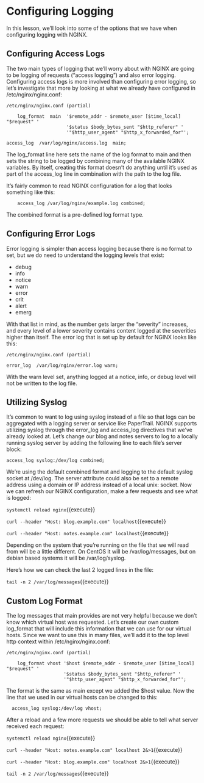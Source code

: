 # Configuring Logging

In this lesson, we’ll look into some of the options that we have when configuring logging with NGINX.

## Configuring Access Logs

The two main types of logging that we’ll worry about with NGINX are going to be logging of requests (“access logging”) and also error logging. Configuring access logs is more involved than configuring error logging, so let’s investigate that more by looking at what we already have configured in /etc/nginx/nginx.conf:

```
/etc/nginx/nginx.conf (partial)

    log_format  main  '$remote_addr - $remote_user [$time_local] "$request" '
                      '$status $body_bytes_sent "$http_referer" '
                      '"$http_user_agent" "$http_x_forwarded_for"';

access_log  /var/log/nginx/access.log  main;
```

The log_format line here sets the name of the log format to main and then sets the string to be logged by combining many of the available NGINX variables. By itself, creating this format doesn’t do anything until it’s used as part of the access_log line in combination with the path to the log file.

It’s fairly common to read NGINX configuration for a log that looks something like this:

```
    access_log /var/log/nginx/example.log combined;
```

The combined format is a pre-defined log format type.

## Configuring Error Logs

Error logging is simpler than access logging because there is no format to set, but we do need to understand the logging levels that exist:
- debug
- info
- notice
- warn
- error
- crit
- alert
- emerg

With that list in mind, as the number gets larger the “severity” increases, and every level of a lower severity contains content logged at the severities higher than itself. The error log that is set up by default for NGINX looks like this:

```
/etc/nginx/nginx.conf (partial)

error_log  /var/log/nginx/error.log warn;
```

With the warn level set, anything logged at a notice, info, or debug level will not be written to the log file.

## Utilizing Syslog

It’s common to want to log using syslog instead of a file so that logs can be aggregated with a logging server or service like PaperTrail. NGINX supports utilizing syslog through the error_log and access_log directives that we’ve already looked at. Let’s change our blog and notes servers to log to a locally running syslog server by adding the following line to each file’s server block:

```
access_log syslog:/dev/log combined;
```

We’re using the default combined format and logging to the default syslog socket at /dev/log. The server attribute could also be set to a remote address using a domain or IP address instead of a local unix: socket. Now we can refresh our NGINX configuration, make a few requests and see what is logged:

`systemctl reload nginx`{{execute}}

`curl --header "Host: blog.example.com" localhost`{{execute}}

`curl --header "Host: notes.example.com" localhost`{{execute}}

Depending on the system that you’re running on the file that we will read from will be a little different. On CentOS it will be /var/log/messages, but on debian based systems it will be /var/log/syslog.

Here’s how we can check the last 2 logged lines in the file:

`tail -n 2 /var/log/messages`{{execute}}

## Custom Log Format

The log messages that main provides are not very helpful because we don’t know which virtual host was requested. Let’s create our own custom log_format that will include this information that we can use for our virtual hosts. Since we want to use this in many files, we’ll add it to the top level http context within /etc/nginx/nginx.conf:

```
/etc/nginx/nginx.conf (partial)

    log_format vhost '$host $remote_addr - $remote_user [$time_local] "$request" '
                     '$status $body_bytes_sent "$http_referer" '
                     '"$http_user_agent" "$http_x_forwarded_for"';
```

The format is the same as main except we added the $host value. Now the line that we used in our virtual hosts can be changed to this:

```
  access_log syslog:/dev/log vhost;
```

After a reload and a few more requests we should be able to tell what server received each request:

`systemctl reload nginx`{{execute}}

`curl --header "Host: notes.example.com" localhost 2&>1`{{execute}}

`curl --header "Host: blog.example.com" localhost 2&>1`{{execute}}

`tail -n 2 /var/log/messages`{{execute}}
